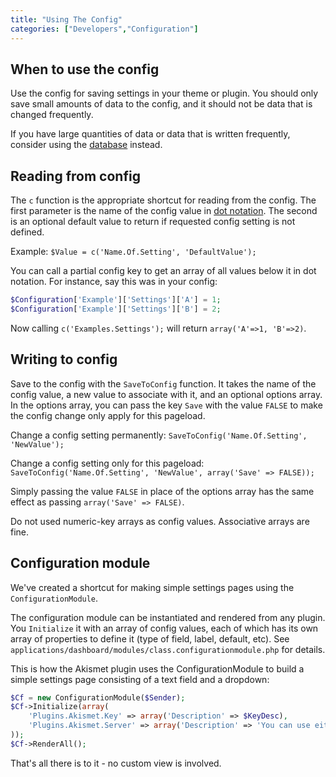 ```yaml
---
title: "Using The Config"
categories: ["Developers","Configuration"]
---
```


## When to use the config

Use the config for saving settings in your theme or plugin. You should only save small amounts of data to the config, and it should not be data that is changed frequently.

If you have large quantities of data or data that is written frequently, consider using the [database](/developers/framework/database) instead.

## Reading from config

The `c` function is the appropriate shortcut for reading from the config. The first parameter is the name of the config value in [dot notation](/developers/configuration). The second is an optional default value to return if requested config setting is not defined.

Example:
`$Value = c('Name.Of.Setting', 'DefaultValue');`

You can call a partial config key to get an array of all values below it in dot notation. For instance, say this was in your config:

```php
$Configuration['Example']['Settings']['A'] = 1;
$Configuration['Example']['Settings']['B'] = 2;
```

Now calling `c('Examples.Settings');` will return `array('A'=>1, 'B'=>2)`.

## Writing to config

Save to the config with the `SaveToConfig` function. It takes the name of the config value, a new value to associate with it, and an optional options array. In the options array, you can pass the key `Save` with the value `FALSE` to make the config change only apply for this pageload.

Change a config setting permanently: `SaveToConfig('Name.Of.Setting', 'NewValue');`

Change a config setting only for this pageload: `SaveToConfig('Name.Of.Setting', 'NewValue', array('Save' => FALSE));`

Simply passing the value `FALSE` in place of the options array has the same effect as passing `array('Save' => FALSE)`.

<aside class="warning">Do not used numeric-key arrays as config values. Associative arrays are fine.</aside>

## Configuration module

We've created a shortcut for making simple settings pages using the `ConfigurationModule`.

The configuration module can be instantiated and rendered from any plugin. You `Initialize` it with an array of config values, each of which has its own array of properties to define it (type of field, label, default, etc). See `applications/dashboard/modules/class.configurationmodule.php` for details.

This is how the Akismet plugin uses the ConfigurationModule to build a simple settings page consisting of a text field and a dropdown:

```php
$Cf = new ConfigurationModule($Sender);
$Cf->Initialize(array(
    'Plugins.Akismet.Key' => array('Description' => $KeyDesc),
    'Plugins.Akismet.Server' => array('Description' => 'You can use either Akismet or TypePad antispam.', 'Control' => 'DropDown', 'Items' => array('' => 'Aksimet', 'api.antispam.typepad.com' => 'TypePad', 'DefaultValue' => ''))
));
$Cf->RenderAll();
```

That's all there is to it - no custom view is involved.
